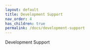 ```yaml
---
layout: default
title: Development Support
nav_order: 4
has_children: true
permalink: /docs/development-support
---
```


Development Support